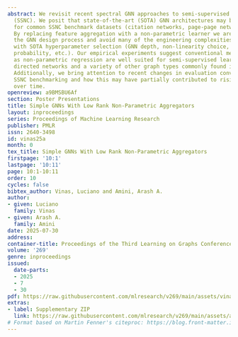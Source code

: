 ```yaml
---
abstract: We revisit recent spectral GNN approaches to semi-supervised node classification
  (SSNC). We posit that state-of-the-art (SOTA) GNN architectures may be over-engineered
  for common SSNC benchmark datasets (citation networks, page-page networks, etc.).
  By replacing feature aggregation with a non-parametric learner we are able to streamline
  the GNN design process and avoid many of the engineering complexities associated
  with SOTA hyperparameter selection (GNN depth, non-linearity choice, feature dropout
  probability, etc.). Our empirical experiments suggest conventional methods such
  as non-parametric regression are well suited for semi-supervised learning on sparse,
  directed networks and a variety of other graph types commonly found in SSNC benchmarks.
  Additionally, we bring attention to recent changes in evaluation conventions for
  SSNC benchmarking and how this may have partially contributed to rising performances
  over time.
openreview: a9BMSBU6Af
section: Poster Presentations
title: Simple GNNs With Low Rank Non-Parametric Aggregators
layout: inproceedings
series: Proceedings of Machine Learning Research
publisher: PMLR
issn: 2640-3498
id: vinas25a
month: 0
tex_title: Simple GNNs With Low Rank Non-Parametric Aggregators
firstpage: '10:1'
lastpage: '10:11'
page: 10:1-10:11
order: 10
cycles: false
bibtex_author: Vinas, Luciano and Amini, Arash A.
author:
- given: Luciano
  family: Vinas
- given: Arash A.
  family: Amini
date: 2025-07-30
address:
container-title: Proceedings of the Third Learning on Graphs Conference
volume: '269'
genre: inproceedings
issued:
  date-parts:
  - 2025
  - 7
  - 30
pdf: https://raw.githubusercontent.com/mlresearch/v269/main/assets/vinas25a/vinas25a.pdf
extras:
- label: Supplementary ZIP
  link: https://raw.githubusercontent.com/mlresearch/v269/main/assets/assets/vinas25a/vinas25a-supp.zip
# Format based on Martin Fenner's citeproc: https://blog.front-matter.io/posts/citeproc-yaml-for-bibliographies/
---
```

